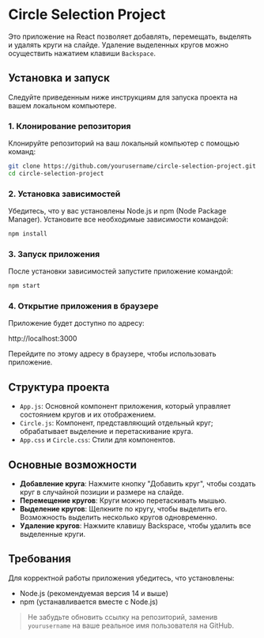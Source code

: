 # Circle Selection Project

Это приложение на React позволяет добавлять, перемещать, выделять и удалять круги на слайде. Удаление выделенных кругов можно осуществить нажатием клавиши `Backspace`.

## Установка и запуск

Следуйте приведенным ниже инструкциям для запуска проекта на вашем локальном компьютере.

### 1. Клонирование репозитория

Клонируйте репозиторий на ваш локальный компьютер с помощью команд:

```bash
git clone https://github.com/yourusername/circle-selection-project.git
cd circle-selection-project
```

### 2. Установка зависимостей

Убедитесь, что у вас установлены Node.js и npm (Node Package Manager). Установите все необходимые зависимости командой:

```bash
npm install
```

### 3. Запуск приложения

После установки зависимостей запустите приложение командой:

```bash
npm start
```

### 4. Открытие приложения в браузере

Приложение будет доступно по адресу:

http://localhost:3000

Перейдите по этому адресу в браузере, чтобы использовать приложение.

## Структура проекта

- `App.js`: Основной компонент приложения, который управляет состоянием кругов и их отображением.
- `Circle.js`: Компонент, представляющий отдельный круг; обрабатывает выделение и перетаскивание круга.
- `App.css` и `Circle.css`: Стили для компонентов.

## Основные возможности

- **Добавление круга**: Нажмите кнопку "Добавить круг", чтобы создать круг в случайной позиции и размере на слайде.
- **Перемещение кругов**: Круги можно перетаскивать мышью.
- **Выделение кругов**: Щелкните по кругу, чтобы выделить его. Возможность выделить несколько кругов одновременно.
- **Удаление кругов**: Нажмите клавишу Backspace, чтобы удалить все выделенные круги.

## Требования

Для корректной работы приложения убедитесь, что установлены:

- Node.js (рекомендуемая версия 14 и выше)
- npm (устанавливается вместе с Node.js)

> Не забудьте обновить ссылку на репозиторий, заменив `yourusername` на ваше реальное имя пользователя на GitHub.
